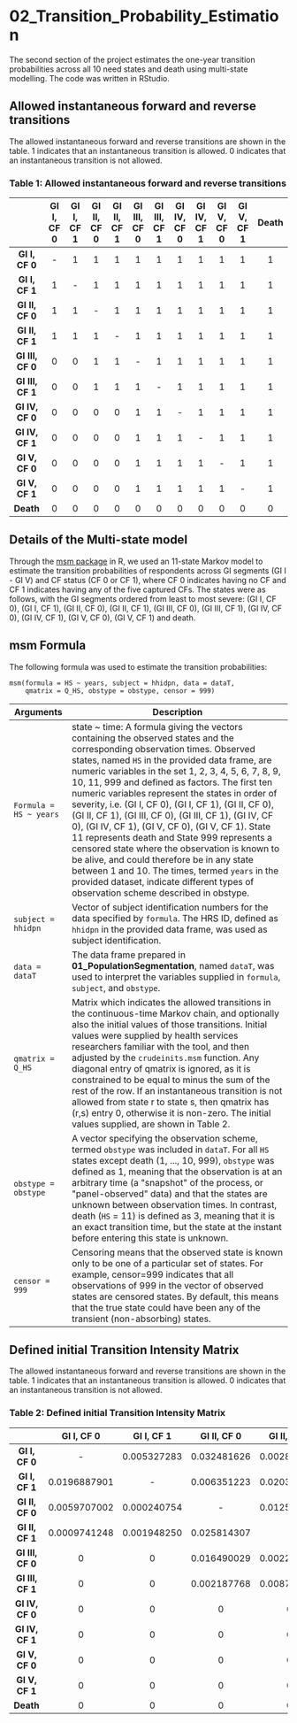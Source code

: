 # 02_Transition_Probability_Estimation
The second section of the project estimates the one-year transition probabilities across all 10 need states and death using multi-state modelling. The code was written in RStudio.

## Allowed instantaneous forward and reverse transitions

The allowed instantaneous forward and reverse transitions are shown in the table. 1 indicates that an instantaneous transition is allowed. 0 indicates that an instantaneous transition is not allowed.

### Table 1: Allowed instantaneous forward and reverse transitions

|       | **GI I, CF 0** | **GI I, CF 1** | **GI II, CF 0** | **GI II, CF 1** | **GI III, CF 0** | **GI III, CF 1** | **GI IV, CF 0** | **GI IV, CF 1**  | **GI V, CF 0** | **GI V, CF 1** | **Death** | 
| :---: | :---: | :---: | :---: | :---: | :---: | :---: | :---: | :---: | :---: | :---: | :---: | 
| **GI I, CF 0**  | - | 1 | 1 | 1 | 1 | 1 | 1 | 1 | 1 | 1 | 1 | 
| **GI I, CF 1**  | 1 | - | 1 | 1 | 1 | 1 | 1 | 1 | 1 | 1 | 1 |
| **GI II, CF 0** | 1 | 1 | - | 1 | 1 | 1 | 1 | 1 | 1 | 1 | 1 |
| **GI II, CF 1** | 1 | 1 | 1 | - | 1 | 1 | 1 | 1 | 1 | 1 | 1 |
|**GI III, CF 0** | 0 | 0 | 1 | 1 | - | 1 | 1 | 1 | 1 | 1 | 1 |
|**GI III, CF 1** | 0 | 0 | 1 | 1 | 1 | - | 1 | 1 | 1 | 1 | 1 |
| **GI IV, CF 0** | 0 | 0 | 0 | 0 | 1 | 1 | - | 1 | 1 | 1 | 1 |
| **GI IV, CF 1** | 0 | 0 | 0 | 0 | 1 | 1 | 1 | - | 1 | 1 | 1 |
| **GI V, CF 0**  | 0 | 0 | 0 | 0 | 1 | 1 | 1 | 1 | - | 1 | 1 |
| **GI V, CF 1**  | 0 | 0 | 0 | 0 | 1 | 1 | 1 | 1 | 1 | - | 1 |
| **Death**       | 0 | 0 | 0 | 0 | 0 | 0 | 0 | 0 | 0 | 0 | 0 |

## Details of the Multi-state model

Through the [msm package](https://pages.github.com/) in R, we used an 11-state Markov model to estimate the transition probabilities of respondents across GI segments (GI I - GI V) and CF status (CF 0 or CF 1), where CF 0 indicates having no CF and CF 1 indicates having any of the five captured CFs. The states were as follows, with the GI segments ordered from least to most severe: (GI I, CF 0), (GI I, CF 1), (GI II, CF 0), (GI II, CF 1), (GI III, CF 0), (GI III, CF 1), (GI IV, CF 0), (GI IV, CF 1), (GI V, CF 0), (GI V, CF 1) and death.

## msm Formula

The following formula was used to estimate the transition probabilities:

```
msm(formula = HS ~ years, subject = hhidpn, data = dataT, 
    qmatrix = Q_HS, obstype = obstype, censor = 999)
```

| Arguments | Description | 
| --- | --- | 
| `Formula = HS ~ years` | state ~ time: A formula giving the vectors containing the observed states and the corresponding observation times. Observed states, named `HS` in the provided data frame, are numeric variables in the set 1, 2, 3, 4, 5, 6, 7, 8, 9, 10, 11, 999 and defined as factors. The first ten numeric variables represent the states in order of severity, i.e. (GI I, CF 0), (GI I, CF 1), (GI II, CF 0), (GI II, CF 1), (GI III, CF 0), (GI III, CF 1), (GI IV, CF 0), (GI IV, CF 1), (GI V, CF 0), (GI V, CF 1). State 11 represents death and State 999 represents a censored state where the observation is known to be alive, and could therefore be in any state between 1 and 10. The times, termed `years` in the provided dataset, indicate different types of observation scheme described in obstype.|
| `subject = hhidpn` | Vector of subject identification numbers for the data specified by `formula`. The HRS ID, defined as `hhidpn` in the provided data frame, was used as subject identification.|  
| `data = dataT` | The data frame prepared in **01_PopulationSegmentation**, named `dataT`, was used to interpret the variables supplied in `formula`, `subject`, and `obstype`.|
| `qmatrix = Q_HS` | Matrix which indicates the allowed transitions in the continuous-time Markov chain, and optionally also the initial values of those transitions. Initial values were supplied by health services researchers familiar with the tool, and then adjusted by the `crudeinits.msm` function. Any diagonal entry of qmatrix is ignored, as it is constrained to be equal to minus the sum of the rest of the row. If an instantaneous transition is not allowed from state r to state s, then qmatrix has (r,s) entry 0, otherwise it is non-zero. The initial values supplied, are shown in Table 2.|
| `obstype = obstype` | A vector specifying the observation scheme, termed `obstype` was included in `dataT`. For all `HS` states except death (1, ..., 10, 999), `obstype` was defined as 1, meaning that the observation is at an arbitrary time (a "snapshot" of the process, or "panel-observed" data) and that the states are unknown between observation times. In contrast, death (`HS` = 11) is defined as 3, meaning that it is an exact transition time, but the state at the instant before entering this state is unknown.|
| `censor = 999` | Censoring means that the observed state is known only to be one of a particular set of states. For example, censor=999 indicates that all observations of 999 in the vector of observed states are censored states. By default, this means that the true state could have been any of the transient (non-absorbing) states.|

## Defined initial Transition Intensity Matrix

The allowed instantaneous forward and reverse transitions are shown in the table. 1 indicates that an instantaneous transition is allowed. 0 indicates that an instantaneous transition is not allowed.

### Table 2: Defined initial Transition Intensity Matrix

|       | **GI I, CF 0** | **GI I, CF 1** | **GI II, CF 0** | **GI II, CF 1** | **GI III, CF 0** | **GI III, CF 1** | **GI IV, CF 0** | **GI IV, CF 1**  | **GI V, CF 0** | **GI V, CF 1** | **Death** | 
| :---: | :---: | :---: | :---: | :---: | :---: | :---: | :---: | :---: | :---: | :---: | :---: | 
| **GI I, CF 0**  | -|   0.005327283|  0.032481626|  0.002885611|  0.031889706|  0.007029053|  0.012134366|  0.002589651|  0.0025896513|  0.001849751| 0.009322745 | 
| **GI I, CF 1**  |0.0196887901|  -|  0.006351223|  0.020323912|  0.008891712|  0.045728803|  0.003810734|  0.019053668| 0.0025404890|  0.007621467| 0.020323912|
| **GI II, CF 0** | 0.0059707002|  0.000240754|  -|  0.012567361|  0.056962406|  0.017093537|  0.007993034|  0.003707612| 0.0014926751|  0.002455691| 0.011893250|
| **GI II, CF 1** | 0.0009741248|  0.001948250|  0.025814307|  -|  0.015585997|  0.069649924|  0.002191781|  0.012907154|  0.0004870624|  0.007792998| 0.024109589|
|**GI III, CF 0** | 0|  0|  0.016490029|  0.002241613|  -|            0.040555164|  0.010074377|  0.006467183|  0.0096105948|  0.013295086| 0.025611076|
|**GI III, CF 1** | 0|  0|  0.002187768|  0.008705494|  0.022196732|  -|            0.003372809|  0.018322559|  0.0024612393|  0.033545780| 0.046991439|
| **GI IV, CF 0** | 0|  0|  0|  0|  0.052727819|  0.019813870|  -|            0.018831364|  0.0072050435|  0.010480063| 0.045031522|
| **GI IV, CF 1** | 0|  0|  0|  0|  0.011164439|  0.045366610|  0.007265746|  -|            0.0023037732|  0.029594625| 0.098885033|
| **GI V, CF 0**  | 0|  0|  0|  0|  0.034646549|  0.019478705|  0.004949507|  0.003831876|  -|             0.064662915| 0.066259530|
| **GI V, CF 1**  | 0|  0|  0|  0|  0.005228908|  0.025167713|  0.000861908|  0.008504159|  0.0074124086|  -|           0.096648614|
| **Death**       | 0 | 0 | 0 | 0 | 0 | 0 | 0 | 0 | 0 | 0 | 0 |
